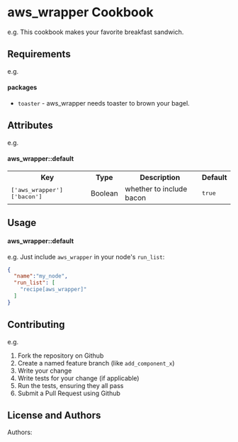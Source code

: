 aws_wrapper Cookbook
=======================

e.g.
This cookbook makes your favorite breakfast sandwich.

Requirements
------------

e.g.
#### packages
- `toaster` - aws_wrapper needs toaster to brown your bagel.

Attributes
----------

e.g.
#### aws_wrapper::default
<table>
  <tr>
    <th>Key</th>
    <th>Type</th>
    <th>Description</th>
    <th>Default</th>
  </tr>
  <tr>
    <td><tt>['aws_wrapper']['bacon']</tt></td>
    <td>Boolean</td>
    <td>whether to include bacon</td>
    <td><tt>true</tt></td>
  </tr>
</table>

Usage
-----
#### aws_wrapper::default

e.g.
Just include `aws_wrapper` in your node's `run_list`:

```json
{
  "name":"my_node",
  "run_list": [
    "recipe[aws_wrapper]"
  ]
}
```

Contributing
------------

e.g.
1. Fork the repository on Github
2. Create a named feature branch (like `add_component_x`)
3. Write your change
4. Write tests for your change (if applicable)
5. Run the tests, ensuring they all pass
6. Submit a Pull Request using Github

License and Authors
-------------------
Authors: 
